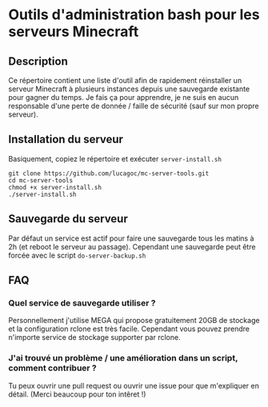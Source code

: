 # Outils d'administration bash pour les serveurs Minecraft

## Description
Ce répertoire contient une liste d'outil afin de rapidement réinstaller un serveur Minecraft à plusieurs instances depuis une sauvegarde existante pour gagner du temps.
Je fais ça pour apprendre, je ne suis en aucun responsable d'une perte de donnée / faille de sécurité (sauf sur mon propre serveur).

## Installation du serveur
Basiquement, copiez le répertoire et exécuter `server-install.sh`
```
git clone https://github.com/lucagoc/mc-server-tools.git
cd mc-server-tools
chmod +x server-install.sh
./server-install.sh
```

## Sauvegarde du serveur
Par défaut un service est actif pour faire une sauvegarde tous les matins à 2h (et reboot le serveur au passage).
Cependant une sauvegarde peut être forcée avec le script `do-server-backup.sh`

## FAQ
### Quel service de sauvegarde utiliser ?
Personnellement j'utilise MEGA qui propose gratuitement 20GB de stockage et la configuration rclone est très facile.
Cependant vous pouvez prendre n'importe service de stockage supporter par rclone.

### J'ai trouvé un problème / une amélioration dans un script, comment contribuer ?
Tu peux ouvrir une pull request ou ouvrir une issue pour que m'expliquer en détail. (Merci beaucoup pour ton intêret !)
